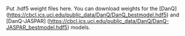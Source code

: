 Put .hdf5 weight files here. You can download weights for the [DanQ] (https://cbcl.ics.uci.edu/public_data/DanQ/DanQ_bestmodel.hdf5) and [DanQ-JASPAR] (https://cbcl.ics.uci.edu/public_data/DanQ/DanQ-JASPAR_bestmodel.hdf5) models.
